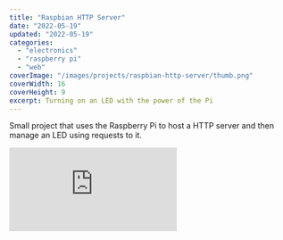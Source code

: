 ```yaml
---
title: "Raspbian HTTP Server"
date: "2022-05-19"
updated: "2022-05-19"
categories: 
  - "electronics"
  - "raspberry pi"
  - "web"
coverImage: "/images/projects/raspbian-http-server/thumb.png"
coverWidth: 16
coverHeight: 9
excerpt: Turning on an LED with the power of the Pi
---
```


Small project that uses the Raspberry Pi to host a HTTP server and then manage an LED using requests to it.

<iframe src="https://www.youtube.com/embed/rElxZl2ina0" title="YouTube video player" frameborder="0" allow="accelerometer; autoplay; clipboard-write; encrypted-media; gyroscope; picture-in-picture" allowfullscreen></iframe>